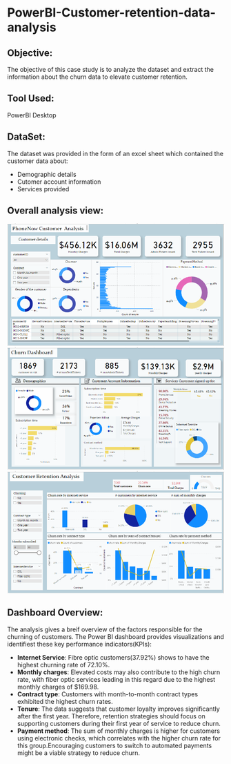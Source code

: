 # **PowerBI-Customer-retention-data-analysis**

## **Objective:**

The objective of this case study is to analyze the dataset and extract the information about the churn data to elevate customer retention.

## **Tool Used:**

PowerBI Desktop

## **DataSet:**

The dataset was provided in the form of an excel sheet which contained the customer data about:
- Demographic details 
- Cutomer account information
- Services provided

## Overall analysis view:

![Alt text]( images/data.png)
![Alt text]( images/churn_analysis.png)
![Alt text]( images/customer_retention_analysis.png)

## **Dashboard Overview:**

The analysis gives a breif overview of the factors responsible for the churning of customers. The Power BI dashboard provides visualizations and identifiest these key performance indicators(KPIs):

- **Internet Service**: Fibre optic customers(37.92%) shows to have the highest churning rate of 72.10%.
- **Monthly charges**: Elevated costs may also contribute to the high churn rate, with fiber optic services leading in this regard due to the highest monthly charges of $169.98.
- **Contract type**: Customers with month-to-month contract types exhibited the highest churn rates.
- **Tenure**: The data suggests that customer loyalty improves significantly after the first year. Therefore, retention strategies should focus on supporting customers during their first year of service to reduce churn.
- **Payment method**: The sum of monthly charges is higher for customers using electronic checks, which correlates with the higher churn rate for this group.Encouraging customers to switch to automated payments might be a viable strategy to reduce churn.







